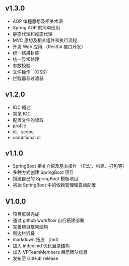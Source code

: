 ## v1.3.0 <Badge type="tip" text="^1.3.0" />

- AOP 编程思想及相关术语
- Spring AOP 的简单应用
- 静态代理和动态代理
- MVC 思想及相关组件和执行流程
- 开发 Web 应用 （Restful 接口开发）
- 统一结果封装
- 统一异常处理
- 参数校验
- 文件操作 （OSS）
- 拦截器与过滤器

## v1.2.0 <Badge type="tip" text="^1.2.0" />

- IOC 概述
- 常见 IOC
- 配置文件的读取
- profile
- di、scope
- conditional di

## v1.1.0 <Badge type="tip" text="^1.1.0" />

- SpringBoot 相关介绍及基本操作 （启动、构建、打包等）
- 多种方式创建 SpringBoot 项目
- 搭建自己的 SpringBoot 模板项目
- 初始 SpringBoot 中的依赖管理和自动配置

## V1.0.0 <Badge type="tip" text="^1.0.0" />

- 项目框架完成
- 通过 github workflow 自行搭建部署
- 完善项目框架结构
- 侧边栏折叠
- markdown 拓展 （md）
- 加入 index.md 优化目录结构
- 加入 VPTeamMembers 展示团队信息
- 发布至 GitHub release





